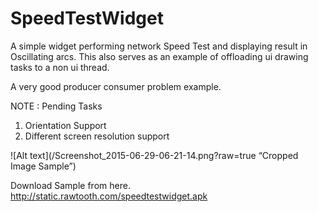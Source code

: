 # SpeedTestWidget
A simple widget performing network Speed Test and displaying result in Oscillating arcs.
This also serves as an example of offloading ui drawing tasks to a non ui thread.

A very good producer consumer problem example.

NOTE : Pending Tasks

1. Orientation Support
2. Different screen resolution support



![Alt text](/Screenshot_2015-06-29-06-21-14.png?raw=true “Cropped Image Sample”)

Download Sample from here.
http://static.rawtooth.com/speedtestwidget.apk

